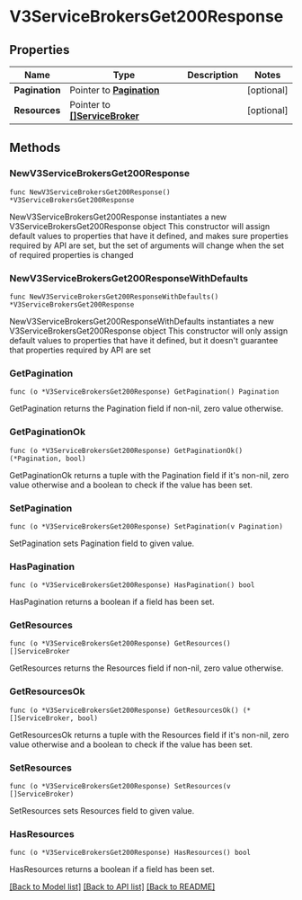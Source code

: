 # V3ServiceBrokersGet200Response

## Properties

Name | Type | Description | Notes
------------ | ------------- | ------------- | -------------
**Pagination** | Pointer to [**Pagination**](Pagination.md) |  | [optional] 
**Resources** | Pointer to [**[]ServiceBroker**](ServiceBroker.md) |  | [optional] 

## Methods

### NewV3ServiceBrokersGet200Response

`func NewV3ServiceBrokersGet200Response() *V3ServiceBrokersGet200Response`

NewV3ServiceBrokersGet200Response instantiates a new V3ServiceBrokersGet200Response object
This constructor will assign default values to properties that have it defined,
and makes sure properties required by API are set, but the set of arguments
will change when the set of required properties is changed

### NewV3ServiceBrokersGet200ResponseWithDefaults

`func NewV3ServiceBrokersGet200ResponseWithDefaults() *V3ServiceBrokersGet200Response`

NewV3ServiceBrokersGet200ResponseWithDefaults instantiates a new V3ServiceBrokersGet200Response object
This constructor will only assign default values to properties that have it defined,
but it doesn't guarantee that properties required by API are set

### GetPagination

`func (o *V3ServiceBrokersGet200Response) GetPagination() Pagination`

GetPagination returns the Pagination field if non-nil, zero value otherwise.

### GetPaginationOk

`func (o *V3ServiceBrokersGet200Response) GetPaginationOk() (*Pagination, bool)`

GetPaginationOk returns a tuple with the Pagination field if it's non-nil, zero value otherwise
and a boolean to check if the value has been set.

### SetPagination

`func (o *V3ServiceBrokersGet200Response) SetPagination(v Pagination)`

SetPagination sets Pagination field to given value.

### HasPagination

`func (o *V3ServiceBrokersGet200Response) HasPagination() bool`

HasPagination returns a boolean if a field has been set.

### GetResources

`func (o *V3ServiceBrokersGet200Response) GetResources() []ServiceBroker`

GetResources returns the Resources field if non-nil, zero value otherwise.

### GetResourcesOk

`func (o *V3ServiceBrokersGet200Response) GetResourcesOk() (*[]ServiceBroker, bool)`

GetResourcesOk returns a tuple with the Resources field if it's non-nil, zero value otherwise
and a boolean to check if the value has been set.

### SetResources

`func (o *V3ServiceBrokersGet200Response) SetResources(v []ServiceBroker)`

SetResources sets Resources field to given value.

### HasResources

`func (o *V3ServiceBrokersGet200Response) HasResources() bool`

HasResources returns a boolean if a field has been set.


[[Back to Model list]](../README.md#documentation-for-models) [[Back to API list]](../README.md#documentation-for-api-endpoints) [[Back to README]](../README.md)



